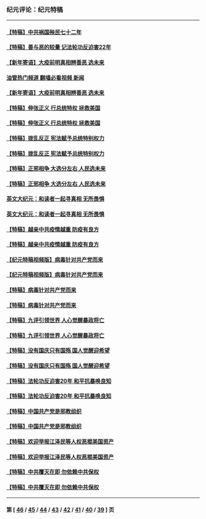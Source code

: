 ### 纪元评论：纪元特稿
---
#### [【特稿】中共祸国殃民七十二年](../../pages/nsc424/n13272607.md?10060330) 
#### [【特稿】善与恶的较量 记法轮功反迫害22年](../../pages/nsc424/n13086597.md?10060330) 
#### [【新年寄语】大疫前明真相辨善恶 选未来](../../pages/nsc424/n12660855.md?10060330) 
#### [油管热门频道 翻墙必看视频 新闻](ok?10060330)
#### [【新年寄语】大疫前明真相辨善恶 选未来](../../pages/nsc424/n12660855.md?10060330) 
#### [【特稿】伸张正义 行总统特权 拯救美国](../../pages/nsc424/n12616806.md?10060330) 
#### [【特稿】伸张正义 行总统特权 拯救美国](../../pages/nsc424/n12616806.md?10060330) 
#### [【特稿】拨乱反正 宪法赋予总统特别权力](../../pages/nsc424/n12598306.md?10060330) 
#### [【特稿】拨乱反正 宪法赋予总统特别权力](../../pages/nsc424/n12598306.md?10060330) 
#### [【特稿】正邪相争 大选分左右 人民选未来](../../pages/nsc424/n12545208.md?10060330) 
#### [【特稿】正邪相争 大选分左右 人民选未来](../../pages/nsc424/n12545208.md?10060330) 
#### [英文大纪元：和读者一起寻真相 无所畏惧](../../pages/nsc424/n12542027.md?10060330) 
#### [英文大纪元：和读者一起寻真相 无所畏惧](../../pages/nsc424/n12542027.md?10060330) 
#### [【特稿】越亲中共疫情越重 防疫有良方](../../pages/nsc424/n12042989.md?10060330) 
#### [【特稿】越亲中共疫情越重 防疫有良方](../../pages/nsc424/n12042989.md?10060330) 
#### [【纪元特稿视频版】病毒针对共产党而来](../../pages/nsc424/n11977328.md?10060330) 
#### [【纪元特稿视频版】病毒针对共产党而来](../../pages/nsc424/n11977328.md?10060330) 
#### [【特稿】病毒针对共产党而来](../../pages/nsc424/n11928818.md?10060330) 
#### [【特稿】病毒针对共产党而来](../../pages/nsc424/n11928818.md?10060330) 
#### [【特稿】九评引领世界 人心觉醒暴政将亡](../../pages/nsc424/n11660496.md?10060330) 
#### [【特稿】九评引领世界 人心觉醒暴政将亡](../../pages/nsc424/n11660496.md?10060330) 
#### [【特稿】没有国庆只有国殇 国人觉醒迎希望](../../pages/nsc424/n11549354.md?10060330) 
#### [【特稿】没有国庆只有国殇 国人觉醒迎希望](../../pages/nsc424/n11549354.md?10060330) 
#### [【特稿】法轮功反迫害20年 和平抗暴唤良知](../../pages/nsc424/n11389135.md?10060330) 
#### [【特稿】法轮功反迫害20年 和平抗暴唤良知](../../pages/nsc424/n11389135.md?10060330) 
#### [【特稿】中国共产党是邪教组织](../../pages/nsc424/n11355551.md?10060330) 
#### [【特稿】中国共产党是邪教组织](../../pages/nsc424/n11355551.md?10060330) 
#### [【特稿】欢迎举报江泽民等人权恶棍美国资产](../../pages/nsc424/n11303040.md?10060330) 
#### [【特稿】欢迎举报江泽民等人权恶棍美国资产](../../pages/nsc424/n11303040.md?10060330) 
#### [【特稿】中共覆灭在即 勿依赖中共保权](../../pages/nsc424/n11278510.md?10060330) 
#### [【特稿】中共覆灭在即 勿依赖中共保权](../../pages/nsc424/n11278510.md?10060330) 

---
#### 第 [ [46](./46.md?10060330) / [45](./45.md?10060330) / [44](./44.md?10060330) / [43](./43.md?10060330) / [42](./42.md?10060330) / [41](./41.md?10060330) / [40](./40.md?10060330) / [39](./39.md?10060330) ] 页
